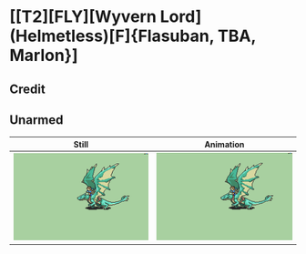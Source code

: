 # [\[T2\]\[FLY\]\[Wyvern Lord\]\(Helmetless\)\[F\]{Flasuban, TBA, Marlon}]

## Credit


	
## Unarmed

| Still | Animation |
| :---: | :-------: |
| ![Unarmed still](./Unarmed_000.png) | ![Unarmed animation](./Unarmed.gif) |
